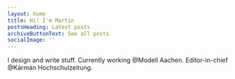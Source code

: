 ```yaml
---
layout: home
title: Hi! I'm Martin
postsHeading: Latest posts
archiveButtonText: See all posts
socialImage: ''
---
```


I design and write stuff. Currently working @Modell Aachen. Editor-in-chief @Kármán Hochschulzeitung.
